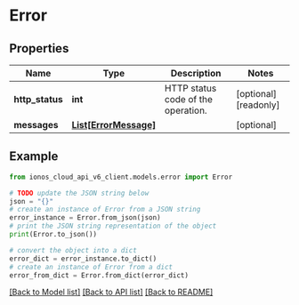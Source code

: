# Error


## Properties

Name | Type | Description | Notes
------------ | ------------- | ------------- | -------------
**http_status** | **int** | HTTP status code of the operation. | [optional] [readonly] 
**messages** | [**List[ErrorMessage]**](ErrorMessage.md) |  | [optional] 

## Example

```python
from ionos_cloud_api_v6_client.models.error import Error

# TODO update the JSON string below
json = "{}"
# create an instance of Error from a JSON string
error_instance = Error.from_json(json)
# print the JSON string representation of the object
print(Error.to_json())

# convert the object into a dict
error_dict = error_instance.to_dict()
# create an instance of Error from a dict
error_from_dict = Error.from_dict(error_dict)
```
[[Back to Model list]](../README.md#documentation-for-models) [[Back to API list]](../README.md#documentation-for-api-endpoints) [[Back to README]](../README.md)



